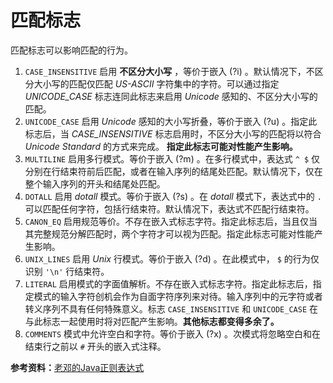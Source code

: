 # 匹配标志 #

匹配标志可以影响匹配的行为。
  
1. `CASE_INSENSITIVE` 启用 **不区分大小写** ，等价于嵌入 (?i) 。默认情况下，不区分大小写的匹配仅匹配 *US-ASCII* 字符集中的字符。可以通过指定 *UNICODE_CASE* 标志连同此标志来启用 *Unicode* 感知的、不区分大小写的匹配。  
2. `UNICODE_CASE` 启用 *Unicode* 感知的大小写折叠，等价于嵌入 (?u) 。指定此标志后，当 *CASE_INSENSITIVE* 标志启用时，不区分大小写的匹配将以符合 *Unicode Standard* 的方式来完成。 **指定此标志可能对性能产生影响。**  
3. `MULTILINE` 启用多行模式。等价于嵌入 (?m) 。在多行模式中，表达式 `^ $` 仅分别在行结束符前后匹配，或者在输入序列的结尾处匹配。默认情况下，仅在整个输入序列的开头和结尾处匹配。  
4. `DOTALL` 启用 *dotall* 模式。等价于嵌入 (?s) 。在 *dotall* 模式下，表达式中的 `.` 可以匹配任何字符，包括行结束符。默认情况下，表达式不匹配行结束符。  
5. `CANON_EQ` 启用规范等价。不存在嵌入式标志字符。指定此标志后，当且仅当其完整规范分解匹配时，两个字符才可以视为匹配。指定此标志可能对性能产生影响。  
6. `UNIX_LINES` 启用 *Unix* 行模式。等价于嵌入 (?d) 。在此模式中， `$` 的行为仅识别 `'\n'` 行结束符。  
7. `LITERAL` 启用模式的字面值解析。不存在嵌入式标志字符。指定此标志后，指定模式的输入字符创机会作为自面字符序列来对待。输入序列中的元字符或者转义序列不具有任何特殊意义。标志 `CASE_INSENSITIVE` 和 `UNICODE_CASE` 在与此标志一起使用时将对匹配产生影响。**其他标志都变得多余了。**  
8. `COMMENTS` 模式中允许空白和字符。等价于嵌入 (?x) 。次模式将忽略空白和在结束行之前以 `#` 开头的嵌入式注释。  

**参考资料：**[老邓的Java正则表达式](http://www.docin.com/p-100715038.html&s=65CB1BF86E6BC271D3FDFD8F6CB67A30)